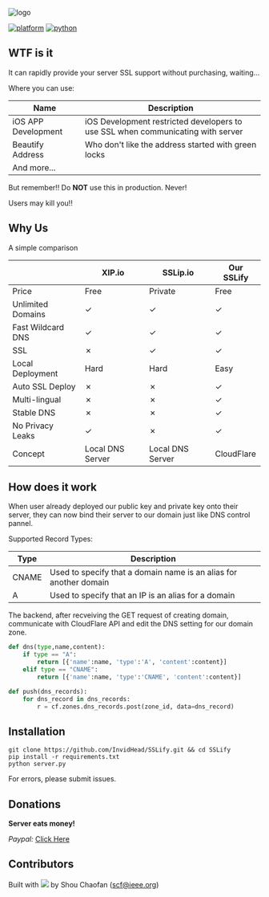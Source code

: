 ![logo](https://raw.githubusercontent.com/InvidHead/SSLify/master/logo.png)

[![platform](https://img.shields.io/badge/platform-osx%2Flinux%2Fwindows-green.svg)]()
[![python](https://img.shields.io/badge/python-2.7-blue.svg)](https://www.python.org/downloads/)

## WTF is it

It can rapidly provide your server SSL support without purchasing, waiting...

Where you can use:

| Name        | Description           | 
| ------------- |-------------| 
| iOS APP Development | iOS Development restricted developers to use SSL when communicating with server| 
| Beautify Address | Who don't like the address started with green locks |
| And more... | |

But remember!! Do **NOT** use this in production. Never!

Users may kill you!!

## Why Us

A simple comparison

|| XIP.io | SSLip.io | Our SSLify |
----|----|------|----
Price | Free  | Private | Free
Unlimited Domains | ✓  | ✓ | ✓
Fast Wildcard DNS | ✓  | ✓ | ✓
SSL | ✗  | ✓ | ✓
Local Deployment | Hard  | Hard | Easy
Auto SSL Deploy  | ✗  | ✗ | ✓
Multi-lingual | ✗  | ✗ | ✓
Stable DNS | ✗  | ✗ | ✓
No Privacy Leaks | ✓  | ✗ | ✓
Concept | Local DNS Server  | Local DNS Server | CloudFlare

## How does it work

When user already deployed our public key and private key onto their server, they can now bind their server to our domain just like DNS control pannel.

Supported Record Types:

| Type        | Description           | 
| ------------- |-------------| 
| CNAME         | Used to specify that a domain name is an alias for another domain | 
| A             | Used to specify that an IP is an alias for a domain | 

The backend, after recveiving the GET request of creating domain, communicate with CloudFlare API and edit the DNS setting for our domain zone.

```Python
def dns(type,name,content):
    if type == "A":
        return [{'name':name, 'type':'A', 'content':content}]
    elif type == "CNAME":
        return [{'name':name, 'type':'CNAME', 'content':content}]

def push(dns_records):
    for dns_record in dns_records:
        r = cf.zones.dns_records.post(zone_id, data=dns_record) 
```

## Installation

```
git clone https://github.com/InvidHead/SSLify.git && cd SSLify
pip install -r requirements.txt
python server.py
```

For errors, please submit issues.

## Donations
**Server eats money!**

*Paypal:* [Click Here](https://www.paypal.me/kotobuki)

## Contributors

Built with ![](https://cloud.githubusercontent.com/assets/4301109/16754758/82e3a63c-4813-11e6-9430-6015d98aeaab.png) by Shou Chaofan (scf@ieee.org)


